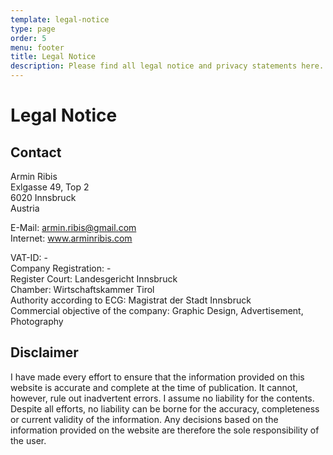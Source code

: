 ```yaml
---
template: legal-notice
type: page
order: 5
menu: footer
title: Legal Notice
description: Please find all legal notice and privacy statements here.
---
```

# Legal Notice

## Contact

Armin Ribis\
Exlgasse 49, Top 2\
6020 Innsbruck\
Austria

E-Mail: armin.ribis@gmail.com\
Internet: www.arminribis.com

VAT-ID: -\
Company Registration: -\
Register Court: Landesgericht Innsbruck \
Chamber: Wirtschaftskammer Tirol\
Authority according to ECG: Magistrat der Stadt Innsbruck\
Commercial objective of the company: Graphic Design, Advertisement, Photography

## Disclaimer

I have made every effort to ensure that the information provided on this website is accurate and complete at the time of publication. It cannot, however, rule out inadvertent errors. I assume no liability for the contents. Despite all efforts, no liability can be borne for the accuracy, completeness or current validity of the information. Any decisions based on the information provided on the website are therefore the sole responsibility of the user.

